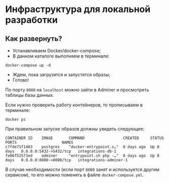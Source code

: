 # Инфраструктура для локальной разработки

## Как развернуть?
* Устанавливаем Docker/docker-compose;
* В данном каталоге выполняем в терминале:
```shell
docker-compose up -d
```
* Ждем, пока загрузятся и запустятся образы;
* Готово! 

По порту `8080` на `localhost` можно зайти в Adminer и просмотреть таблицы базы данных.

Если нужно проверить работу контейнеров, то прописываем в терминале:
```shell
docker ps
```
При правильном запуске образов должны увидеть следующее:
```
CONTAINER ID    IMAGE       COMMAND                 CREATED     STATUS      PORTS                    NAMES
c7fde71f1403    postgres    "docker-entrypoint.s…"  8 days ago  Up 8 days   0.0.0.0:5432->5432/tcp   integrations-db-1
fe06f52571ed    adminer     "entrypoint.sh php -…"  8 days ago  Up 8 days   0.0.0.0:8080->8080/tcp   integrations-adminer-1
```

В случае необходимости (если порт `8080` занят и используется другим сервисом), то его можно поменять в файле
`docker-compose.yml`.